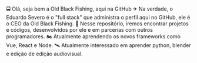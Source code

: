 🚍 Olá, seja bem a Old Black Fishing, aqui na GitHub
✈  Na verdade, o Eduardo Severo é o "full stack" que administra o perfil aqui no GitHub, ele é o CEO da Old Black Fishing.
🛴 Nesse repositório, iremos encontrar projetos e códigos, desenvolvidos por ele e em parcerias com outros programadores.
🏍 Atualmente aprendendo os novos frameworks como Vue, React e Node. 
🛰 Atualmente interessado em aprender python, blender e edição de edição audiovisual.
